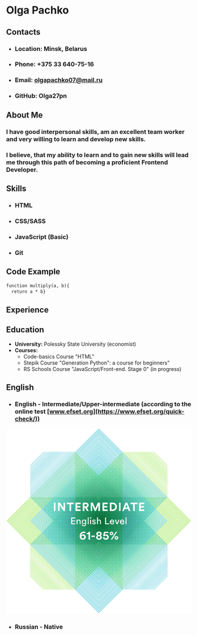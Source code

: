 # **Olga Pachko**
## **Contacts**
- ### __Location:__ Minsk, Belarus
- ### __Phone:__ +375 33 640-75-16
- ### __Email:__ olgapachko07@mail.ru
- ### __GitHub:__ Olga27pn


## **About Me**
### I have good interpersonal skills, am an excellent team worker and very willing to learn and develop new skills. 
### I believe, that my ability to learn and to gain new skills will lead me through this path of becoming a proficient Frontend Developer.


## **Skills**
- ### HTML
- ### CSS/SASS
- ### JavaScript (Basic)
- ### Git


## **Code Example**
```
function multiply(a, b){
  return a * b}
```

## **Experience**

## **Education**
- **University:** Polessky State University (economist)
- **Courses:**
    - Code-basics Course "HTML"
    - Stepik Course "Generation Python": a course for beginners"
    - RS Schools Course "JavaScript/Front-end. Stage 0" (in progress)

## **English**
- ### English - Intermediate/Upper-intermediate (according to the online test [www.efset.org](https://www.efset.org/quick-check/))
![Alt text](image.png)
- ### Russian - Native

